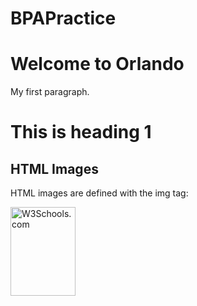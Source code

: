 # BPAPractice

<html>
<body>

<h1>Welcome to Orlando</h1>

<p>My first paragraph.</p>

</body>
</html>

<!DOCTYPE html>
<html>
<body>

<h1>This is heading 1</h1>

<!DOCTYPE html>
<html>
<body>

<h2>HTML Images</h2>
<p>HTML images are defined with the img tag:</p>

<img src="w3schools.jpg" alt="W3Schools.com" width="104" height="142">

</body>
</html>
